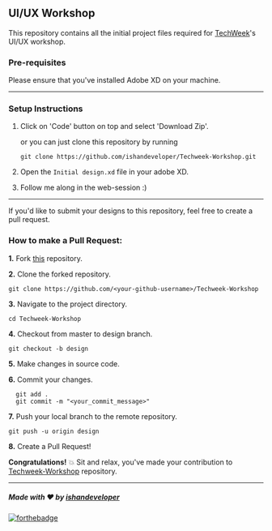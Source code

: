 ## UI/UX Workshop

This repository contains all the initial project files required for [TechWeek](https://techweek.web.app)'s UI/UX workshop.


### Pre-requisites
Please ensure that you've installed Adobe XD on your machine.

<hr>

### Setup Instructions

1. Click on 'Code' button on top and select 'Download Zip'.

    or you can just clone this repository by running 

    `
    git clone https://github.com/ishandeveloper/Techweek-Workshop.git
    `
2.  Open the `Initial design.xd` file in your adobe XD. 

3. Follow me along in the web-session :)  

<hr>
If you'd like to submit your designs to this repository, feel free to create a pull request.

### How to make a Pull Request:

**1.** Fork [this](https://github.com/ishandeveloper/Techweek-Workshop) repository.

**2.** Clone the forked repository.

```terminal
git clone https://github.com/<your-github-username>/Techweek-Workshop
```

**3.** Navigate to the project directory.

```terminal
cd Techweek-Workshop
```

**4.** Checkout from master to design branch.

```terminal
git checkout -b design
```
**5.** Make changes in source code.

**6.** Commit your changes.

```terminal
  git add .
  git commit -m "<your_commit_message>"
```

**7.** Push your local branch to the remote repository.

```terminal
git push -u origin design
```

**8.** Create a Pull Request!

**Congratulations!**  💥 Sit and relax, you've made your contribution to [Techweek-Workshop](https://github.com/ishandeveloper/Techweek-Workshop) repository.

<hr>

##### Made with ♥ by <a href="https://github.com/ishandeveloper">ishandeveloper</a>


[![forthebadge](https://forthebadge.com/images/badges/built-with-love.svg)](https://github.com/ishandeveloper)
